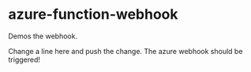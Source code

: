# azure-function-webhook
Demos the webhook.

Change a line here and push the change. The azure webhook should be triggered!
